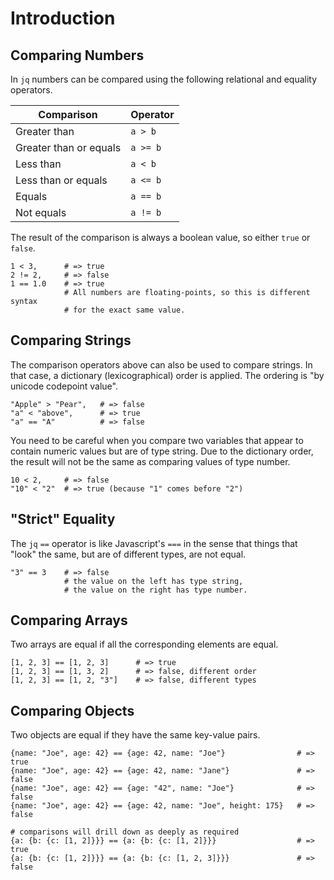 # Introduction

## Comparing Numbers

In `jq` numbers can be compared using the following relational and equality operators.

| Comparison             | Operator  |
| ---------------------- | --------- |
| Greater than           | `a > b`   |
| Greater than or equals | `a >= b`  |
| Less than              | `a < b`   |
| Less than or equals    | `a <= b`  |
| Equals                 | `a == b`  |
| Not equals             | `a != b`  |

The result of the comparison is always a boolean value, so either `true` or `false`.

```jq
1 < 3,      # => true
2 != 2,     # => false
1 == 1.0    # => true
            # All numbers are floating-points, so this is different syntax
            # for the exact same value.
```

## Comparing Strings

The comparison operators above can also be used to compare strings.
In that case, a dictionary (lexicographical) order is applied.
The ordering is "by unicode codepoint value".

```jq
"Apple" > "Pear",   # => false
"a" < "above",      # => true
"a" == "A"          # => false
```

You need to be careful when you compare two variables that appear to contain numeric values but are of type string.
Due to the dictionary order, the result will not be the same as comparing values of type number.

```jq
10 < 2,     # => false
"10" < "2"  # => true (because "1" comes before "2")
```

## "Strict" Equality

The `jq` `==` operator is like Javascript's `===` in the sense that things that "look" the same, but are of different types, are not equal.

```jq
"3" == 3    # => false
            # the value on the left has type string,
            # the value on the right has type number.
```

## Comparing Arrays

Two arrays are equal if all the corresponding elements are equal.

```jq
[1, 2, 3] == [1, 2, 3]      # => true
[1, 2, 3] == [1, 3, 2]      # => false, different order
[1, 2, 3] == [1, 2, "3"]    # => false, different types
```

## Comparing Objects

Two objects are equal if they have the same key-value pairs.

```jq
{name: "Joe", age: 42} == {age: 42, name: "Joe"}                # => true
{name: "Joe", age: 42} == {age: 42, name: "Jane"}               # => false
{name: "Joe", age: 42} == {age: "42", name: "Joe"}              # => false
{name: "Joe", age: 42} == {age: 42, name: "Joe", height: 175}   # => false

# comparisons will drill down as deeply as required
{a: {b: {c: [1, 2]}}} == {a: {b: {c: [1, 2]}}}                  # => true
{a: {b: {c: [1, 2]}}} == {a: {b: {c: [1, 2, 3]}}}               # => false
```
